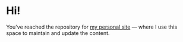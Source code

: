 # **Hi!**

You've reached the repository for [my personal site](dan.gold) — where I use this space to maintain and update the content.
